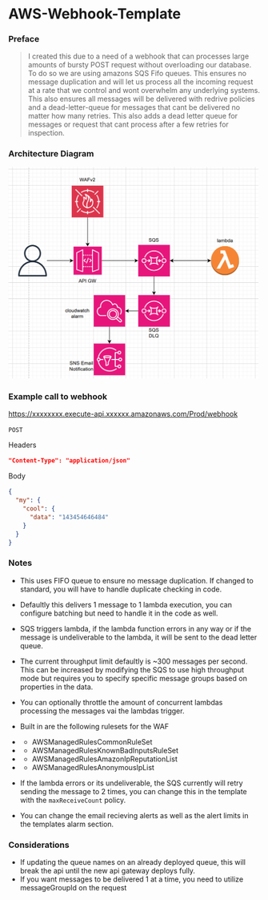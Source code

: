 # AWS-Webhook-Template

### Preface

> I created this due to a need of a webhook that can processes large amounts of bursty POST request without overloading our database. To do so we are using amazons SQS Fifo queues. This ensures no message duplication and will let us process all the incoming request at a rate that we control and wont overwhelm any underlying systems. This also ensures all messages will be delivered with redrive policies and a dead-letter-queue for messages that cant be delivered no matter how many retries. This also adds a dead letter queue for messages or request that cant process after a few retries for inspection.

### Architecture Diagram

<img src="./assets/diagram.png" alt="Architecture Diagram" width="500"/>

### Example call to webhook

https://xxxxxxxx.execute-api.xxxxxx.amazonaws.com/Prod/webhook

`POST`

Headers

```json
"Content-Type": "application/json"
```

Body

```json
{
  "my": {
    "cool": {
      "data": "143454646484"
    }
  }
}
```

### Notes

- This uses FIFO queue to ensure no message duplication. If changed to standard, you will have to handle duplicate checking in code.
- Defaultly this delivers 1 message to 1 lambda execution, you can configure batching but need to handle it in the code as well.
- SQS triggers lambda, if the lambda function errors in any way or if the message is undeliverable to the lambda, it will be sent to the dead letter queue.
- The current throughput limit defaultly is ~300 messages per second. This can be increased by modifying the SQS to use high throughput mode but requires you to specify specific message groups based on properties in the data.
- You can optionally throttle the amount of concurrent lambdas processing the messages vai the lambdas trigger.

- Built in are the following rulesets for the WAF
- - AWSManagedRulesCommonRuleSet
- - AWSManagedRulesKnownBadInputsRuleSet
- - AWSManagedRulesAmazonIpReputationList
- - AWSManagedRulesAnonymousIpList

- If the lambda errors or its undeliverable, the SQS currently will retry sending the message to 2 times, you can change this in the template with the `maxReceiveCount` policy.
- You can change the email recieving alerts as well as the alert limits in the templates alarm section.

### Considerations

- If updating the queue names on an already deployed queue, this will break the api until the new api gateway deploys fully.
- If you want messages to be delivered 1 at a time, you need to utilize messageGroupId on the request
